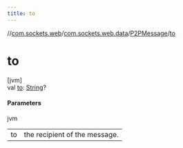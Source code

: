```yaml
---
title: to
---
```

//[com.sockets.web](../../../index.html)/[com.sockets.web.data](../index.html)/[P2PMessage](index.html)/[to](to.html)



# to



[jvm]\
val [to](to.html): [String](https://kotlinlang.org/api/latest/jvm/stdlib/kotlin/-string/index.html)?



#### Parameters


jvm

| | |
|---|---|
| to | the recipient of the message. |





